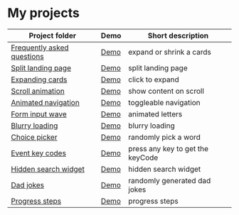 # My projects

Project folder | Demo | Short description
---------------|------|------------------
[Frequently asked questions](https://github.com/unknown-cat/projects/tree/master/faq) | [Demo](https://unknown-cat.github.io/projects/faq/) | expand or shrink a cards
[Split landing page](https://github.com/unknown-cat/projects/tree/master/split-landing-page) | [Demo](https://unknown-cat.github.io/projects/split-landing-page/) | split landing page
[Expanding cards](https://github.com/unknown-cat/projects/tree/master/expanding-cards) | [Demo](https://unknown-cat.github.io/projects/expanding-cards/) | click to expand
[Scroll animation](https://github.com/unknown-cat/projects/tree/master/scroll-animation) | [Demo](https://unknown-cat.github.io/projects/scroll-animation/) | show content on scroll
[Animated navigation](https://github.com/unknown-cat/projects/tree/master/animated-navigation) | [Demo](https://unknown-cat.github.io/projects/animated-navigation/) | toggleable navigation
[Form input wave](https://github.com/unknown-cat/projects/tree/master/form-input-wave) | [Demo](https://unknown-cat.github.io/projects/form-input-wave/) | animated letters
[Blurry loading](https://github.com/unknown-cat/projects/tree/master/blurry-loading) | [Demo](https://unknown-cat.github.io/projects/blurry-loading/) | blurry loading
[Choice picker](https://github.com/unknown-cat/projects/tree/master/choice-picker) | [Demo](https://unknown-cat.github.io/projects/choice-picker/) | randomly pick a word
[Event key codes](https://github.com/unknown-cat/projects/tree/master/event-key-codes) | [Demo](https://unknown-cat.github.io/projects/event-key-codes/) | press any key to get the keyCode
[Hidden search widget](https://github.com/unknown-cat/projects/tree/master/hidden-search-widget) | [Demo](https://unknown-cat.github.io/projects/hidden-search-widget/) | hidden search widget
[Dad jokes](https://github.com/unknown-cat/projects/tree/master/dad-jokes) | [Demo](https://unknown-cat.github.io/projects/dad-jokes/) | randomly generated dad jokes
[Progress steps](https://github.com/unknown-cat/projects/tree/master/progress-steps) | [Demo](https://unknown-cat.github.io/projects/progress-steps/) | progress steps
